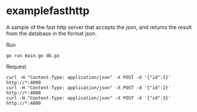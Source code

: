 # examplefasthttp

A sample of the fast http server that accepts the json, and returns the result from the database in the format json.

Run

    go run main.go db.go

Request

    curl -H "Content-Type: application/json" -X POST -d '{"id":1}' http://*:4000
    curl -H "Content-Type: application/json" -X POST -d '{"id":2}' http://*:4000
    curl -H "Content-Type: application/json" -X POST -d '{"id":3}' http://*:4000
